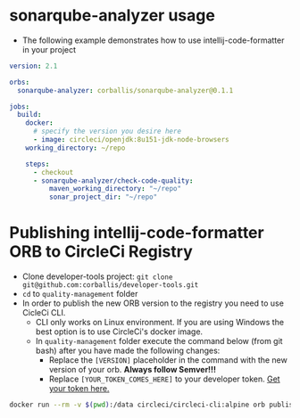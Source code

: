 # sonarqube-analyzer usage
- The following example demonstrates how to use intellij-code-formatter in your project
```yaml
version: 2.1

orbs:
  sonarqube-analyzer: corballis/sonarqube-analyzer@0.1.1

jobs:
  build:
    docker:
      # specify the version you desire here
      - image: circleci/openjdk:8u151-jdk-node-browsers
    working_directory: ~/repo

    steps:
      - checkout
      - sonarqube-analyzer/check-code-quality:
          maven_working_directory: "~/repo"
          sonar_project_dir: "~/repo"
```

# Publishing intellij-code-formatter ORB to CircleCi Registry

 - Clone developer-tools project: ```git clone git@github.com:corballis/developer-tools.git```
 - ```cd``` to ```quality-management``` folder
 - In order to publish the new ORB version to the registry you need to use CicleCi CLI.
    - CLI only works on Linux environment. If you are using Windows the best option is to use CircleCi's docker image.
    - In ```quality-management``` folder execute the command below (from git bash) after you have made the following changes:
        - Replace the ```[VERSION]``` placeholder in the command with the new version of your orb. **Always follow Semver!!!**
        - Replace ```[YOUR_TOKEN_COMES_HERE]``` to your developer token. [Get your token here.](https://circleci.com/account/api)
```sh
docker run --rm -v $(pwd):/data circleci/circleci-cli:alpine orb publish /data/sonarqube-analyzer.orb.yml corballis/sonarqube-analyzer@[VERSION] --token [YOUR_TOKEN_COMES_HERE]
```
